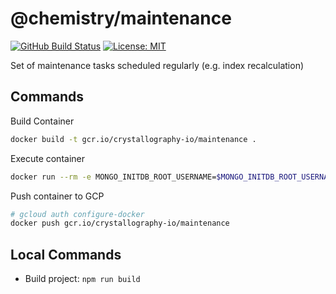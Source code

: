 # @chemistry/maintenance

[![GitHub Build Status](https://github.com/chemistry/crystallography.io/workflows/CI/badge.svg)](https://github.com/chemistry/crystallography.io/actions?query=workflow%3ACI)
[![License: MIT](https://img.shields.io/badge/License-MIT-gren.svg)](https://opensource.org/licenses/MIT)

Set of maintenance tasks scheduled regularly (e.g. index recalculation)

## Commands

Build Container

```bash
docker build -t gcr.io/crystallography-io/maintenance .
```

Execute container

```bash
docker run --rm -e MONGO_INITDB_ROOT_USERNAME=$MONGO_INITDB_ROOT_USERNAME -e MONGO_INITDB_ROOT_PASSWORD=$MONGO_INITDB_ROOT_PASSWORD -e MONGO_INITDB_HOST=$MONGO_INITDB_HOST --name maintenance gcr.io/crystallography-io/maintenance
```

Push container to GCP

```bash
# gcloud auth configure-docker
docker push gcr.io/crystallography-io/maintenance
```

## Local Commands

* Build project: `npm run build`
